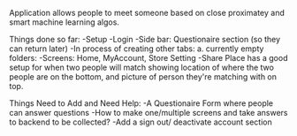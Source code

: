 Application allows people to meet someone based  on close proximatey and smart machine learning algos.

Things done so far:
-Setup
-Login
-Side bar: Questionaire section (so they can return later)
-In process of creating other tabs:
  a. currently empty folders:
    -Screens:  Home, MyAccount, Store Setting
-Share Place has a good setup for when two people will match showing location of where the two people are on the bottom, and picture of person they're matching with on top.

Things Need to Add and Need Help:
-A Questionaire Form where  people can answer questions
-How to make one/multiple screens and take answers to backend to be collected?
-Add a sign out/ deactivate account section


